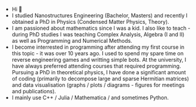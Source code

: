 - Hi 👋
- I studied Nanostructures Engineering (Bachelor, Masters) and recently I obtained a PhD in Physics (Condensed Matter Physics, Theory).
- I am passioned about mathematics since I was a kid. I also like to teach - during PhD studies I was teaching Complex Analysis, Algebra (I and II) as well as Programming and Numerical Methods.
- I become interrested in programming after attending my first course in this topic - it was over 10 years ago. I used to spend my spare time on reverse engineering games and writting simple bots. At the university, I have always preferred attending courses that required programming. Pursuing a PhD in theoretical physics, I have done a significant amount of coding (primarily to decompose large and sparse Hermitian matrices) and data visualisation (graphs / plots / diagrams - figures for meetings and publications).
- I mainly use C++ / Julia / Mathematica / and sometimes Python.
<!---
Lilineko/Lilineko is a ✨ special ✨ repository because its `README.md` (this file) appears on your GitHub profile.
You can click the Preview link to take a look at your changes.
--->
